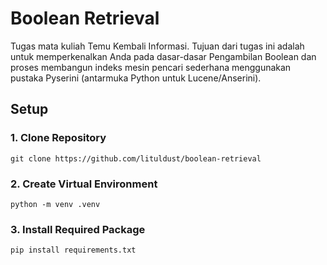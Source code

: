 # Boolean Retrieval
Tugas mata kuliah Temu Kembali Informasi. Tujuan dari tugas ini adalah untuk memperkenalkan Anda pada dasar-dasar Pengambilan Boolean dan proses membangun indeks mesin pencari sederhana menggunakan pustaka Pyserini (antarmuka Python untuk Lucene/Anserini).

## Setup
### 1. Clone Repository
```
git clone https://github.com/lituldust/boolean-retrieval
```
### 2. Create Virtual Environment
```
python -m venv .venv
```
### 3. Install Required Package
```
pip install requirements.txt
```
